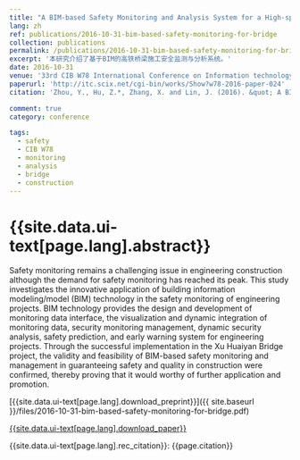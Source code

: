 ```yaml
---
title: "A BIM-based Safety Monitoring and Analysis System for a High-speed Railway Bridge"
lang: zh
ref: publications/2016-10-31-bim-based-safety-monitoring-for-bridge
collection: publications
permalink: /publications/2016-10-31-bim-based-safety-monitoring-for-bridge
excerpt: '本研究介绍了基于BIM的高铁桥梁施工安全监测与分析系统。'
date: 2016-10-31
venue: '33rd CIB W78 International Conference on Information technology for Construction'
paperurl: 'http://itc.scix.net/cgi-bin/works/Show?w78-2016-paper-024'
citation: 'Zhou, Y., Hu, Z.*, Zhang, X. and Lin, J. (2016). &quot; A BIM-based Safety Monitoring and Analysis System for a High-speed Railway Bridge&quot; <i>in Proceedings of the 33rd CIB W78 International Conference on Information Technology for Construction</i>. Brisbane, Australia.'

comment: true
category: conference

tags: 
  - safety
  - CIB W78
  - monitoring
  - analysis
  - bridge
  - construction
---
```



{{site.data.ui-text[page.lang].abstract}}
====

Safety monitoring remains a challenging issue in engineering construction although the demand for safety monitoring has reached its peak. This study investigates the innovative application of building information modeling/model (BIM) technology in the safety monitoring of engineering projects. BIM technology provides the design and development of monitoring data interface, the visualization and dynamic integration of monitoring data, security monitoring management, dynamic security analysis, safety prediction, and early warning system for engineering projects. Through the successful implementation in the Xu Huaiyan  Bridge project, the validity and feasibility of BIM-based safety monitoring and management in guaranteeing safety and quality in construction were confirmed, thereby proving that it would worthy of further application and promotion. 

[{{site.data.ui-text[page.lang].download_preprint}}]({{ site.baseurl }}/files/2016-10-31-bim-based-safety-monitoring-for-bridge.pdf)

[{{site.data.ui-text[page.lang].download_paper}}](http://itc.scix.net/cgi-bin/works/Show?w78-2016-paper-024)

{{site.data.ui-text[page.lang].rec_citation}}: {{page.citation}}